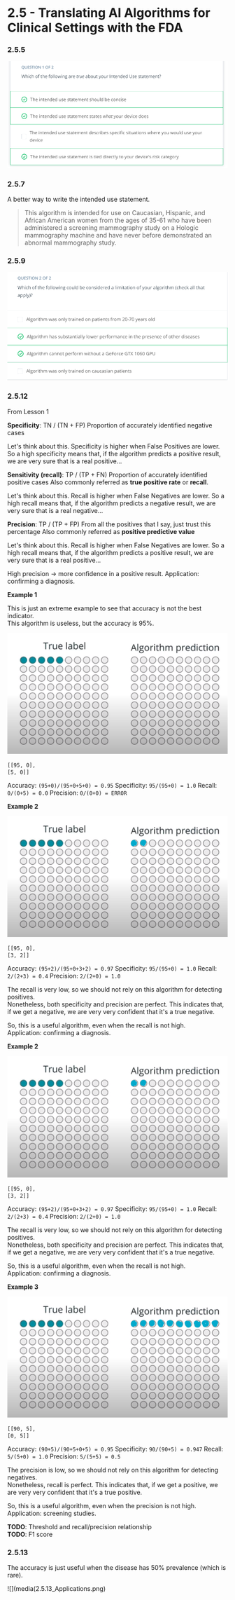 # 2.5 - Translating AI Algorithms for Clinical Settings with the FDA

### 2.5.5

![](media/2.5.5_IntendedUse.png)


### 2.5.7

A better way to write the intended use statement.

> This algorithm is intended for use on Caucasian, Hispanic, and African American women from the ages of 35-61 who have been administered a screening mammography study on a Hologic mammography machine and have never before demonstrated an abnormal mammography study.


### 2.5.9

![](media/2.5.9_AlgorithmLimitation.png)


### 2.5.12

From Lesson 1

**Specificity**: TN / (TN + FP)
Proportion of accurately identified negative cases

Let's think about this.
Specificity is higher when False Positives are lower.
So a high specificity means that, if the algorithm predicts a positive result, we are very sure that is a real positive...



**Sensitivity (recall)**: TP / (TP + FN)
Proportion of accurately identified positive cases
Also commonly referred as **true positive rate** or **recall**.

Let's think about this.
Recall is higher when False Negatives are lower.
So a high recall means that, if the algorithm predicts a negative result, we are very sure that is a real negative...



**Precision**: TP / (TP + FP)
From all the positives that I say, just trust this percentage
Also commonly referred as **positive predictive value**

Let's think about this.
Recall is higher when False Negatives are lower.
So a high recall means that, if the algorithm predicts a positive result, we are very sure that is a real positive...

High precision -> more confidence in a positive result.
Application: confirming a diagnosis.



**Example 1**

This is just an extreme example to see that accuracy is not the best indicator.  
This algorithm is useless, but the accuracy is 95%.

![](media/2.5.12_Example1.png)

```
[[95, 0],
[5, 0]]
```

Accuracy: `(95+0)/(95+0+5+0) = 0.95`
Specificity: `95/(95+0) = 1.0`
Recall: `0/(0+5) = 0.0`
Precision: `0/(0+0) = ERROR`



**Example 2**

![](media/2.5.12_Example2.png)

```
[[95, 0],
[3, 2]]
```

Accuracy: `(95+2)/(95+0+3+2) = 0.97`
Specificity: `95/(95+0) = 1.0`
Recall: `2/(2+3) = 0.4`
Precision: `2/(2+0) = 1.0`

The recall is very low, so we should not rely on this algorithm for detecting positives.  
Nonetheless, both specificity and precision are perfect. This indicates that, if we get a negative, we are very very confident that it's a true negative.

So, this is a useful algorithm, even when the recall is not high.  
Application: confirming a diagnosis.





**Example 2**

![](media/2.5.12_Example2.png)

```
[[95, 0],
[3, 2]]
```

Accuracy: `(95+2)/(95+0+3+2) = 0.97`
Specificity: `95/(95+0) = 1.0`
Recall: `2/(2+3) = 0.4`
Precision: `2/(2+0) = 1.0`

The recall is very low, so we should not rely on this algorithm for detecting positives.  
Nonetheless, both specificity and precision are perfect. This indicates that, if we get a negative, we are very very confident that it's a true negative.

So, this is a useful algorithm, even when the recall is not high.  
Application: confirming a diagnosis.


**Example 3**

![](media/2.5.12_Example3.png)

```
[[90, 5],
[0, 5]]
```

Accuracy: `(90+5)/(90+5+0+5) = 0.95`
Specificity: `90/(90+5) = 0.947`
Recall: `5/(5+0) = 1.0`
Precision: `5/(5+5) = 0.5`

The precision is low, so we should not rely on this algorithm for detecting negatives.  
Nonetheless, recall is perfect. This indicates that, if we get a positive, we are very very confident that it's a true positive.

So, this is a useful algorithm, even when the precision is not high.  
Application: screening studies.




**TODO**: Threshold and recall/precision relationship  
**TODO**: F1 score



### 2.5.13

The accuracy is just useful when the disease has 50% prevalence (which is rare).  

![](media(2.5.13_Applications.png)
